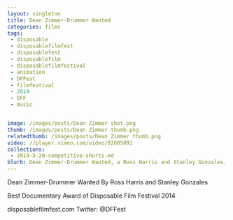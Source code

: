 ```yaml
---
layout: singleton
title: Dean Zimmer-Drummer Wanted
categories: films
tags:
 - disposable
 - disposablefilmfest
 - disposablefest
 - disposablefilm
 - disposablefilmfestival
 - animation
 - DFFest
 - filmfestival
 - 2014
 - DFF
 - music


image: /images/posts/Dean Zimmer shot.png
thumb: /images/posts/Dean Zimmer thumb.png
relatedthumb: /images/posts/Dean Zimmer thumb.png
video: //player.vimeo.com/video/82605091
collections:
 - 2014-3-20-competitive-shorts.md
blurb: Dean Zimmer-Drummer Wanted, a Ross Harris and Stanley Gonzales.
---
```


Dean Zimmer-Drummer Wanted
By Ross Harris and Stanley Gonzales

Best Documentary Award of Disposable Film Festival 2014

disposablefilmfest.com
Twitter: @DFFest